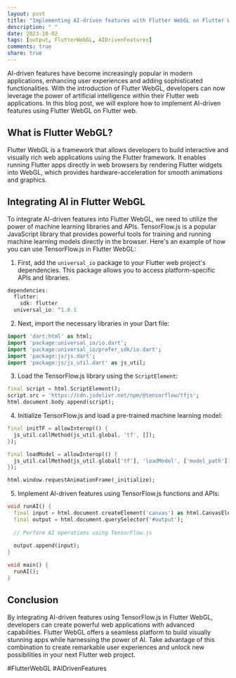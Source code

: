 ```yaml
---
layout: post
title: "Implementing AI-driven features with Flutter WebGL on Flutter Web"
description: " "
date: 2023-10-02
tags: [output, FlutterWebGL, AIDrivenFeatures]
comments: true
share: true
---
```


AI-driven features have become increasingly popular in modern applications, enhancing user experiences and adding sophisticated functionalities. With the introduction of Flutter WebGL, developers can now leverage the power of artificial intelligence within their Flutter web applications. In this blog post, we will explore how to implement AI-driven features using Flutter WebGL on Flutter web.

## What is Flutter WebGL?

Flutter WebGL is a framework that allows developers to build interactive and visually rich web applications using the Flutter framework. It enables running Flutter apps directly in web browsers by rendering Flutter widgets into WebGL, which provides hardware-acceleration for smooth animations and graphics.

## Integrating AI in Flutter WebGL

To integrate AI-driven features into Flutter WebGL, we need to utilize the power of machine learning libraries and APIs. TensorFlow.js is a popular JavaScript library that provides powerful tools for training and running machine learning models directly in the browser. Here's an example of how you can use TensorFlow.js in Flutter WebGL:

1. First, add the `universal_io` package to your Flutter web project's dependencies. This package allows you to access platform-specific APIs and libraries.

```dart
dependencies:
  flutter:
    sdk: flutter
  universal_io: ^1.0.1
```

2. Next, import the necessary libraries in your Dart file:

```dart
import 'dart:html' as html;
import 'package:universal_io/io.dart';
import 'package:universal_io/prefer_sdk/io.dart';
import 'package:js/js.dart';
import 'package:js/js_util.dart' as js_util;
```

3. Load the TensorFlow.js library using the `ScriptElement`:

```dart
final script = html.ScriptElement();
script.src = 'https://cdn.jsdelivr.net/npm/@tensorflow/tfjs';
html.document.body.append(script);
```

4. Initialize TensorFlow.js and load a pre-trained machine learning model:

```dart
final initTF = allowInterop(() {
  js_util.callMethod(js_util.global, 'tf', []);
});

final loadModel = allowInterop(() {
  js_util.callMethod(js_util.global['tf'], 'loadModel', ['model_path']);
});

html.window.requestAnimationFrame(_initialize);
```

5. Implement AI-driven features using TensorFlow.js functions and APIs:

```dart
void runAI() {
  final input = html.document.createElement('canvas') as html.CanvasElement;
  final output = html.document.querySelector('#output');
  
  // Perform AI operations using TensorFlow.js
  
  output.append(input);
}

void main() {
  runAI();
}
```

## Conclusion

By integrating AI-driven features using TensorFlow.js in Flutter WebGL, developers can create powerful web applications with advanced capabilities. Flutter WebGL offers a seamless platform to build visually stunning apps while harnessing the power of AI. Take advantage of this combination to create remarkable user experiences and unlock new possibilities in your next Flutter web project.

#FlutterWebGL #AIDrivenFeatures